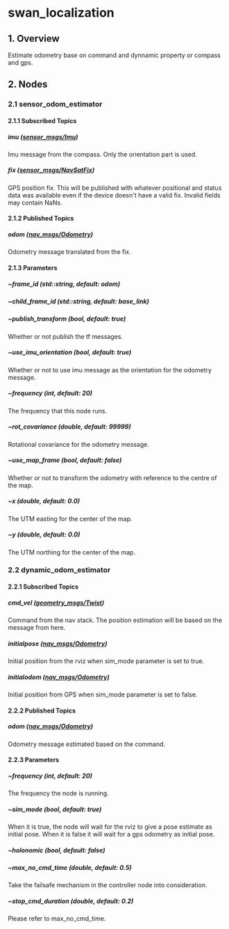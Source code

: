 # swan_localization
## 1. Overview
Estimate odometry base on command and dynnamic property or compass and gps.
## 2. Nodes
### 2.1 sensor_odom_estimator
#### 2.1.1 Subscribed Topics
#####    imu ([sensor_msgs/Imu](http://docs.ros.org/api/sensor_msgs/html/msg/Imu.html))
Imu message from the compass. Only the orientation part is used.
##### fix ([sensor_msgs/NavSatFix](http://docs.ros.org/api/sensor_msgs/html/msg/NavSatFix.html))
GPS position fix. This will be published with whatever positional and status data was available even if the device doesn't have a valid fix. Invalid fields may contain NaNs.

#### 2.1.2 Published Topics
##### odom ([nav_msgs/Odometry](http://docs.ros.org/kinetic/api/nav_msgs/html/msg/Odometry.html))
Odometry message translated from the fix.

#### 2.1.3 Parameters
##### ~frame_id (std::string, default: odom)
##### ~child_frame_id (std::string, default: base_link)
##### ~publish_transform (bool, default: true)
Whether or not publish the tf messages.
##### ~use_imu_orientation (bool, default: true)
Whether or not to use imu message as the orientation for the odometry message.
##### ~frequency (int, default: 20)
The frequency that this node runs.
##### ~rot_covariance (double, default: 99999)
Rotational covariance for the odometry message.
##### ~use_map_frame (bool, default: false)
Whether or not to transform the odometry with reference to the centre of the map.
##### ~x (double, default: 0.0)
The UTM easting for the center of the map.
##### ~y (double, default: 0.0)
The UTM northing for the center of the map.




### 2.2 dynamic_odom_estimator
#### 2.2.1 Subscribed Topics
##### cmd_vel ([geometry_msgs/Twist](http://docs.ros.org/api/geometry_msgs/html/msg/Twist.html))
Command from the nav stack. The position estimation will be based on the message from here.
##### initialpose ([nav_msgs/Odometry](http://docs.ros.org/kinetic/api/nav_msgs/html/msg/Odometry.html))
Initial position from the rviz when sim_mode parameter is set to true.
##### initialodom ([nav_msgs/Odometry](http://docs.ros.org/kinetic/api/nav_msgs/html/msg/Odometry.html))
Initial position from GPS when sim_mode parameter is set to false.
#### 2.2.2 Published Topics
##### odom ([nav_msgs/Odometry](http://docs.ros.org/kinetic/api/nav_msgs/html/msg/Odometry.html))
Odometry message estimated based on the command.
#### 2.2.3 Parameters
##### ~frequency (int, default: 20)
The frequency the node is running.
##### ~sim_mode (bool, default: true)
When it is true, the node will wait for the rviz to give a pose estimate as initial pose. When it is false it will wait for a gps odometry as initial pose.
##### ~holonomic (bool, default: false)
##### ~max_no_cmd_time (double, default: 0.5)
Take the failsafe mechanism in the controller node into consideration.
##### ~stop_cmd_duration (double, default: 0.2)
Please refer to max_no_cmd_time.

